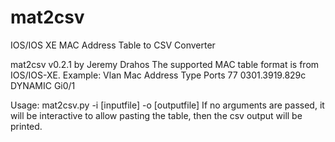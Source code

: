 # mat2csv

IOS/IOS XE MAC Address Table to CSV Converter

mat2csv v0.2.1 by Jeremy Drahos
The supported MAC table format is from IOS/IOS-XE.  Example:
Vlan    Mac Address       Type        Ports
  77    0301.3919.829c    DYNAMIC     Gi0/1

Usage: mat2csv.py -i [inputfile] -o [outputfile]
If no arguments are passed, it will be interactive to allow pasting the table, then the csv output will be printed.